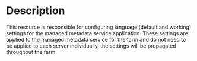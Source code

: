 # Description

This resource is responsible for configuring language (default and working)
settings for the managed metadata service application. These settings are applied
to the managed metadata service for the farm and do not need to be applied to
each server individually, the settings will be propagated throughout the farm.
